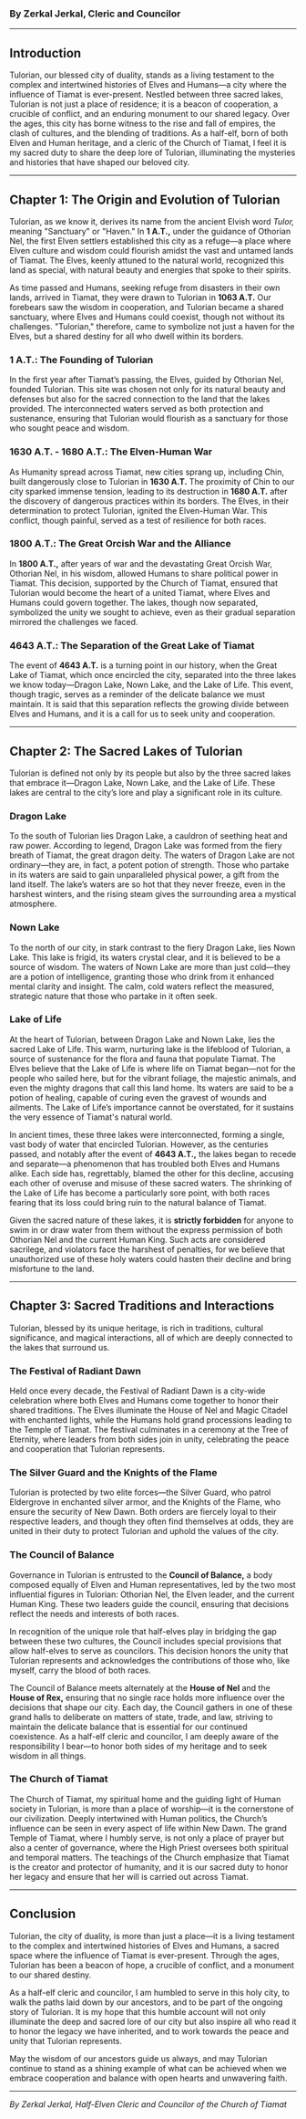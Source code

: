 
### **By Zerkal Jerkal, Cleric and Councilor**

---

## **Introduction**

Tulorian, our blessed city of duality, stands as a living testament to the complex and intertwined histories of Elves and Humans—a city where the influence of Tiamat is ever-present. Nestled between three sacred lakes, Tulorian is not just a place of residence; it is a beacon of cooperation, a crucible of conflict, and an enduring monument to our shared legacy. Over the ages, this city has borne witness to the rise and fall of empires, the clash of cultures, and the blending of traditions. As a half-elf, born of both Elven and Human heritage, and a cleric of the Church of Tiamat, I feel it is my sacred duty to share the deep lore of Tulorian, illuminating the mysteries and histories that have shaped our beloved city.

---

## **Chapter 1: The Origin and Evolution of Tulorian**

Tulorian, as we know it, derives its name from the ancient Elvish word _Tulor,_ meaning "Sanctuary" or "Haven." In **1 A.T.,** under the guidance of Othorian Nel, the first Elven settlers established this city as a refuge—a place where Elven culture and wisdom could flourish amidst the vast and untamed lands of Tiamat. The Elves, keenly attuned to the natural world, recognized this land as special, with natural beauty and energies that spoke to their spirits.

As time passed and Humans, seeking refuge from disasters in their own lands, arrived in Tiamat, they were drawn to Tulorian in **1063 A.T.** Our forebears saw the wisdom in cooperation, and Tulorian became a shared sanctuary, where Elves and Humans could coexist, though not without its challenges. "Tulorian," therefore, came to symbolize not just a haven for the Elves, but a shared destiny for all who dwell within its borders.

### **1 A.T.: The Founding of Tulorian**

In the first year after Tiamat’s passing, the Elves, guided by Othorian Nel, founded Tulorian. This site was chosen not only for its natural beauty and defenses but also for the sacred connection to the land that the lakes provided. The interconnected waters served as both protection and sustenance, ensuring that Tulorian would flourish as a sanctuary for those who sought peace and wisdom.

### **1630 A.T. - 1680 A.T.: The Elven-Human War**

As Humanity spread across Tiamat, new cities sprang up, including Chin, built dangerously close to Tulorian in **1630 A.T.** The proximity of Chin to our city sparked immense tension, leading to its destruction in **1680 A.T.** after the discovery of dangerous practices within its borders. The Elves, in their determination to protect Tulorian, ignited the Elven-Human War. This conflict, though painful, served as a test of resilience for both races.

### **1800 A.T.: The Great Orcish War and the Alliance**

In **1800 A.T.,** after years of war and the devastating Great Orcish War, Othorian Nel, in his wisdom, allowed Humans to share political power in Tiamat. This decision, supported by the Church of Tiamat, ensured that Tulorian would become the heart of a united Tiamat, where Elves and Humans could govern together. The lakes, though now separated, symbolized the unity we sought to achieve, even as their gradual separation mirrored the challenges we faced.

### **4643 A.T.: The Separation of the Great Lake of Tiamat**

The event of **4643 A.T.** is a turning point in our history, when the Great Lake of Tiamat, which once encircled the city, separated into the three lakes we know today—Dragon Lake, Nown Lake, and the Lake of Life. This event, though tragic, serves as a reminder of the delicate balance we must maintain. It is said that this separation reflects the growing divide between Elves and Humans, and it is a call for us to seek unity and cooperation.

---

## **Chapter 2: The Sacred Lakes of Tulorian**

Tulorian is defined not only by its people but also by the three sacred lakes that embrace it—Dragon Lake, Nown Lake, and the Lake of Life. These lakes are central to the city’s lore and play a significant role in its culture.

### **Dragon Lake**

To the south of Tulorian lies Dragon Lake, a cauldron of seething heat and raw power. According to legend, Dragon Lake was formed from the fiery breath of Tiamat, the great dragon deity. The waters of Dragon Lake are not ordinary—they are, in fact, a potent potion of strength. Those who partake in its waters are said to gain unparalleled physical power, a gift from the land itself. The lake’s waters are so hot that they never freeze, even in the harshest winters, and the rising steam gives the surrounding area a mystical atmosphere.

### **Nown Lake**

To the north of our city, in stark contrast to the fiery Dragon Lake, lies Nown Lake. This lake is frigid, its waters crystal clear, and it is believed to be a source of wisdom. The waters of Nown Lake are more than just cold—they are a potion of intelligence, granting those who drink from it enhanced mental clarity and insight. The calm, cold waters reflect the measured, strategic nature that those who partake in it often seek.

### **Lake of Life**

At the heart of Tulorian, between Dragon Lake and Nown Lake, lies the sacred Lake of Life. This warm, nurturing lake is the lifeblood of Tulorian, a source of sustenance for the flora and fauna that populate Tiamat. The Elves believe that the Lake of Life is where life on Tiamat began—not for the people who sailed here, but for the vibrant foliage, the majestic animals, and even the mighty dragons that call this land home. Its waters are said to be a potion of healing, capable of curing even the gravest of wounds and ailments. The Lake of Life’s importance cannot be overstated, for it sustains the very essence of Tiamat's natural world.

In ancient times, these three lakes were interconnected, forming a single, vast body of water that encircled Tulorian. However, as the centuries passed, and notably after the event of **4643 A.T.,** the lakes began to recede and separate—a phenomenon that has troubled both Elves and Humans alike. Each side has, regrettably, blamed the other for this decline, accusing each other of overuse and misuse of these sacred waters. The shrinking of the Lake of Life has become a particularly sore point, with both races fearing that its loss could bring ruin to the natural balance of Tiamat.

Given the sacred nature of these lakes, it is **strictly forbidden** for anyone to swim in or draw water from them without the express permission of both Othorian Nel and the current Human King. Such acts are considered sacrilege, and violators face the harshest of penalties, for we believe that unauthorized use of these holy waters could hasten their decline and bring misfortune to the land.

---

## **Chapter 3: Sacred Traditions and Interactions**

Tulorian, blessed by its unique heritage, is rich in traditions, cultural significance, and magical interactions, all of which are deeply connected to the lakes that surround us.

### **The Festival of Radiant Dawn**

Held once every decade, the Festival of Radiant Dawn is a city-wide celebration where both Elves and Humans come together to honor their shared traditions. The Elves illuminate the House of Nel and Magic Citadel with enchanted lights, while the Humans hold grand processions leading to the Temple of Tiamat. The festival culminates in a ceremony at the Tree of Eternity, where leaders from both sides join in unity, celebrating the peace and cooperation that Tulorian represents.

### **The Silver Guard and the Knights of the Flame**

Tulorian is protected by two elite forces—the Silver Guard, who patrol Eldergrove in enchanted silver armor, and the Knights of the Flame, who ensure the security of New Dawn. Both orders are fiercely loyal to their respective leaders, and though they often find themselves at odds, they are united in their duty to protect Tulorian and uphold the values of the city.

### **The Council of Balance**

Governance in Tulorian is entrusted to the **Council of Balance,** a body composed equally of Elven and Human representatives, led by the two most influential figures in Tulorian: Othorian Nel, the Elven leader, and the current Human King. These two leaders guide the council, ensuring that decisions reflect the needs and interests of both races.

In recognition of the unique role that half-elves play in bridging the gap between these two cultures, the Council includes special provisions that allow half-elves to serve as councilors. This decision honors the unity that Tulorian represents and acknowledges the contributions of those who, like myself, carry the blood of both races.

The Council of Balance meets alternately at the **House of Nel** and the **House of Rex,** ensuring that no single race holds more influence over the decisions that shape our city. Each day, the Council gathers in one of these grand halls to deliberate on matters of state, trade, and law, striving to maintain the delicate balance that is essential for our continued coexistence. As a half-elf cleric and councilor, I am deeply aware of the responsibility I bear—to honor both sides of my heritage and to seek wisdom in all things.

### **The Church of Tiamat**

The Church of Tiamat, my spiritual home and the guiding light of Human society in Tulorian, is more than a place of worship—it is the cornerstone of our civilization. Deeply intertwined with Human politics, the Church’s influence can be seen in every aspect of life within New Dawn. The grand Temple of Tiamat, where I humbly serve, is not only a place of prayer but also a center of governance, where the High Priest oversees both spiritual and temporal matters. The teachings of the Church emphasize that Tiamat is the creator and protector of humanity, and it is our sacred duty to honor her legacy and ensure that her will is carried out across Tiamat.

---

## **Conclusion**

Tulorian, the city of duality, is more than just a place—it is a living testament to the complex and intertwined histories of Elves and Humans, a sacred space where the influence of Tiamat is ever-present. Through the ages, Tulorian has been a beacon of hope, a crucible of conflict, and a monument to our shared destiny.

As a half-elf cleric and councilor, I am humbled to serve in this holy city, to walk the paths laid down by our ancestors, and to be part of the ongoing story of Tulorian. It is my hope that this humble account will not only illuminate the deep and sacred lore of our city but also inspire all who read it to honor the legacy we have inherited, and to work towards the peace and unity that Tulorian represents.

May the wisdom of our ancestors guide us always, and may Tulorian continue to stand as a shining example of what can be achieved when we embrace cooperation and balance with open hearts and unwavering faith.

---

_By Zerkal Jerkal, Half-Elven Cleric and Councilor of the Church of Tiamat_